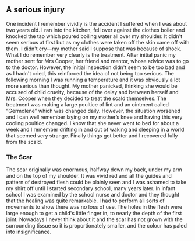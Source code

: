 ## A serious injury

One incident I remember vividly is the accident I suffered when I was about two years old. I ran into the kitchen, fell over against the clothes boiler and knocked the tap which poured boiling water all over my shoulder. It didn't seem serious at first but as my clothes were taken off the skin came off with them. I didn't cry—my mother said I suppose that was because of shock. What I do remember very clearly is the treatment. After initial panic my mother sent for Mrs Cooper, her friend and mentor, whose advice was to go to the doctor. However, the initial inspection didn't seem to be too bad and as I hadn't cried, this reinforced the idea of not being too serious. The following morning I was running a temperature and it was obviously a lot more serious than thought. My mother panicked, thinking she would be accused of child cruelty, because of the delay and between herself and Mrs. Cooper when they decided to treat the scald themselves. The treatment was making a large poultice of lint and an ointment called “Germolene” which was changed daily. However, the situation worsened and I can well remember laying on my mother’s knee and having this very cooling poultice changed. I know that she never went to bed for about a week and I remember drifting in and out of waking and sleeping in a world that seemed very strange. Finally things got better and I recovered fully from the scald.

### The Scar

The scar originally was enormous, halfway down my back, under my arm and on the top of my shoulder. It was vivid red and all the guides and pattern of destroyed flesh could be plainly seen and I was ashamed to take my shirt off until I started secondary school, many years later. In infant school I was examined by the school nurse and doctor and they thought that the healing was quite remarkable. I had to perform all sorts of movements to show there was no loss of use. The holes in the flesh were large enough to get a child's little finger in, to nearly the depth of the first joint. Nowadays I never think about it and the scar has not grown with the surrounding tissue so it is proportionately smaller, and the colour has paled into insignificance.
